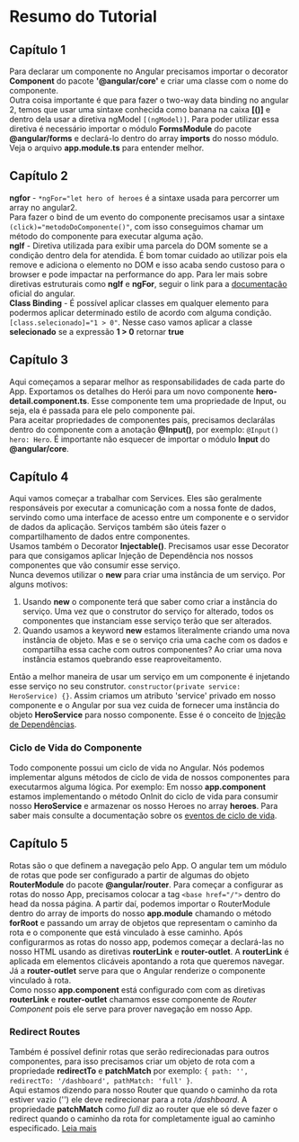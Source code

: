 # Resumo do Tutorial

## Capítulo 1
Para declarar um componente no Angular precisamos importar o decorator **Component** do pacote **'@angular/core'** e criar uma classe com o nome do componente. 
<br>
Outra coisa importante é que para fazer o two-way data binding no angular 2, temos que usar uma sintaxe conhecida como banana na caixa **[()]** e dentro dela usar a diretiva ngModel `[(ngModel)]`. Para poder utilizar essa diretiva é necessário importar o módulo **FormsModule** do pacote **@angular/forms** e declará-lo dentro do array **imports** do nosso módulo. Veja o arquivo **app.module.ts** para entender melhor.

## Capítulo 2
**ngfor** - `*ngFor="let hero of heroes` é a sintaxe usada para percorrer um array no angular2. 
<br>
Para fazer o bind de um evento do componente precisamos usar a sintaxe `(click)="metodoDoComponente()"`, com isso conseguimos chamar um método do componente para executar alguma ação. 
<br>
**ngIf** - Diretiva utilizada para exibir uma parcela do DOM somente se a condição dentro dela for atendida. É bom tomar cuidado ao utilizar pois ela remove e adiciona o elemento no DOM e isso acaba sendo custoso para o browser e pode impactar na performance do app. Para ler mais sobre diretivas estruturais como **ngIf** e **ngFor**, seguir o link para a [documentação](https://angular.io/docs/ts/latest/guide/structural-directives.html) oficial do angular. 
<br>
**Class Binding** - É possível aplicar classes em qualquer elemento para podermos aplicar determinado estilo de acordo com alguma condição. `[class.selecionado]="1 > 0"`. Nesse caso vamos aplicar a classe **selecionado** se a expressão **1 > 0** retornar **true**

## Capítulo 3
Aqui começamos a separar melhor as responsabilidades de cada parte do App. Exportamos os detalhes do Herói para um novo componente **hero-detail.component.ts**. Esse componente tem uma propriedade de Input, ou seja, ela é passada para ele pelo componente pai.
<br>
Para aceitar propriedades de componentes pais, precisamos declarálas dentro do componente com a anotação **@Input()**, por exemplo: `@Input() hero: Hero`. É importante não esquecer de importar o módulo **Input** do **@angular/core**.

## Capítulo 4
Aqui vamos começar a trabalhar com Services. Eles são geralmente responsáveis por executar a comunicação com a nossa fonte de dados, servindo como uma interface de acesso entre um componente e o servidor de dados da aplicação. Serviços também são úteis fazer o compartilhamento de dados entre componentes.
<br>
Usamos também o Decorator **Injectable()**. Precisamos usar esse Decorator para que consigamos aplicar Injeção de Dependência nos nossos componentes que vão consumir esse serviço.
<br>
Nunca devemos utilizar o **new** para criar uma instância de um serviço. Por alguns motivos: 
<br>

1. Usando **new** o componente terá que saber como criar a instância do serviço. Uma vez que o construtor do serviço for alterado, todos os componentes que instanciam esse serviço terão que ser alterados.
2. Quando usamos a keyword **new** estamos literalmente criando uma nova instância de objeto. Mas e se o serviço cria uma cache com os dados e compartilha essa cache com outros componentes? Ao criar uma nova instância estamos quebrando esse reaproveitamento.

Então a melhor maneira de usar um serviço em um componente é injetando esse serviço no seu construtor. `constructor(private service: HeroService) {}`. Assim criamos um atributo 'service' privado em nosso componente e o Angular por sua vez cuida de fornecer uma instância do objeto **HeroService** para nosso componente. Esse é o conceito de [Injeção de Dependências](https://angular.io/docs/ts/latest/guide/dependency-injection.html).

### Ciclo de Vida do Componente
Todo componente possui um ciclo de vida no Angular. Nós podemos implementar alguns métodos de ciclo de vida de nossos componentes para executarmos alguma lógica. Por exemplo: Em nosso **app.component** estamos implementando o método OnInit do ciclo de vida para consumir nosso **HeroService** e armazenar os nosso Heroes no array **heroes**. Para saber mais consulte a documentação sobre os [eventos de ciclo de vida](https://angular.io/docs/ts/latest/guide/lifecycle-hooks.html).

## Capítulo 5
Rotas são o que definem a navegação pelo App. O angular tem um módulo de rotas que pode ser configurado a partir de algumas do objeto **RouterModule** do pacote **@angular/router**. Para começar a configurar as rotas do nosso App, precisamos colocar a tag `<base href="/">` dentro do head da nossa página. A partir daí, podemos importar o RouterModule dentro do array de imports do nosso **app.module** chamando o método **forRoot** e passando um array de objetos que representam o caminho da rota e o componente que está vinculado à esse caminho.
Após configurarmos as rotas do nosso app, podemos começar a declará-las no nosso HTML usando as diretivas **routerLink** e **router-outlet**. A **routerLink** é aplicada em elementos clicáveis apontando a rota que queremos navegar. Já a **router-outlet** serve para que o Angular renderize o componente vinculado à rota.
<br>
Como nosso **app.component** está configurado com com as diretivas **routerLink** e **router-outlet** chamamos esse componente de *Router Component* pois ele serve para prover navegação em nosso App.
### Redirect Routes
Também é possível definir rotas que serão redirecionadas para outros componentes, para isso precisamos criar um objeto de rota com a propriedade **redirectTo** e **patchMatch** por exemplo: `{ path: '', redirectTo: '/dashboard', pathMatch: 'full' }`.
<br>
Aqui estamos dizendo para nosso Router que quando o caminho da rota estiver vazio ('') ele deve redirecionar para a rota */dashboard*. A propriedade **patchMatch** como *full* diz ao router que ele só deve fazer o redirect quando o caminho da rota for completamente igual ao caminho especificado. [Leia mais](https://angular.io/docs/ts/latest/guide/router.html#!#redirect)

